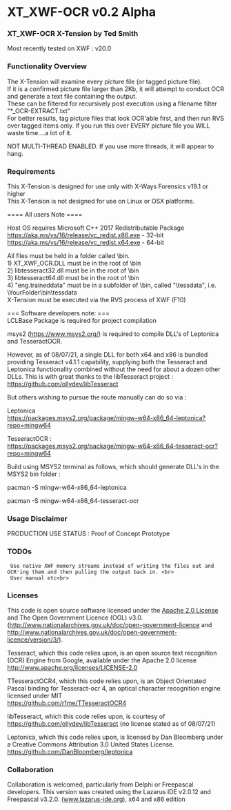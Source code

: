 # XT_XWF-OCR v0.2 Alpha

### XT_XWF-OCR X-Tension by Ted Smith
   Most recently tested on XWF : v20.0<br>

### Functionality Overview
  The X-Tension will examine every picture file (or tagged picture file).<br>
  If it is a confirmed picture file larger than 2Kb, it will attempt to
  conduct OCR and generate a text file containing the output.<br>
  These can be filtered for recursively post execution using a filename filter "*_OCR-EXTRACT.txt"<br>
  For better results, tag picture files that look OCR'able first, and then run
  RVS over tagged items only. If you run this over EVERY picture file you
  WILL waste time....a lot of it.<br>
  
  NOT MULTI-THREAD ENABLED. If you use more threads, it will appear to hang. <br>

### Requirements
  This X-Tension is designed for use only with X-Ways Forensics v19.1 or higher<br>
  This X-Tension is not designed for use on Linux or OSX platforms.<br>

  ==== All users Note ====<br>

  Host OS requires Microsoft C++ 2017 Redistributable Package<br>
  https://aka.ms/vs/16/release/vc_redist.x86.exe - 32-bit<br>
  https://aka.ms/vs/16/release/vc_redist.x64.exe - 64-bit<br>

  All files must be held in a folder called \bin.<br>
    1) XT_XWF_OCR.DLL must be in the root of \bin<br>
    2) libtesseract32.dll must be in the root of \bin<br>
    3) libtesseract64.dll must be in the root of \bin<br>
    4) "eng.traineddata" must be in a subfolder of \bin, called "\tessdata", i.e. \YourFolder\bin\tessdata<br>
  X-Tension must be executed via the RVS process of XWF (F10)<br>

  === Software developers note: ===<br>
  LCLBase Package is required for project compilation<br>

  msys2 (https://www.msys2.org/) is required to compile DLL's of
  Leptonica and TesseractOCR.<br>

  However, as of 08/07/21, a single DLL for both x64 and x86 is bundled providing
  Tesseract v4.1.1 capability, supplying both the Tesseract and Leptonica
  functionality combined without the need for about a dozen other DLLs.
  This is with great thanks to the libTesseract project :<br>
  https://github.com/ollydev/libTesseract<br>

  But others wishing to pursue the route manually can do so via :<br>

  Leptonica<br>
  https://packages.msys2.org/package/mingw-w64-x86_64-leptonica?repo=mingw64<br>

  TesseractOCR :<br>
  https://packages.msys2.org/package/mingw-w64-x86_64-tesseract-ocr?repo=mingw64<br>

  Build using MSYS2 terminal as follows, which should generate DLL's in the MSYS2 bin folder :<br>

  pacman -S mingw-w64-x86_64-leptonica<br>

  pacman -S mingw-w64-x86_64-tesseract-ocr<br>

### Usage Disclaimer
  PRODUCTION USE STATUS : Proof of Concept Prototype<br>

### TODOs
     Use native XWF memory streams instead of writing the files out and OCR'ing them and then pulling the output back in. <br>
     User manual etc<br>

### Licenses
  This code is open source software licensed under the
  [Apache 2.0 License]("http://www.apache.org/licenses/LICENSE-2.0.html")
  and The Open Government Licence (OGL) v3.0.<br>
  (http://www.nationalarchives.gov.uk/doc/open-government-licence and
   http://www.nationalarchives.gov.uk/doc/open-government-licence/version/3/).<br>

  Tesseract, which this code relies upon, is an open source text recognition (OCR)
  Engine from Google, available under the Apache 2.0 license<br>
  http://www.apache.org/licenses/LICENSE-2.0<br>

  TTesseractOCR4, which this code relies upon, is an Object Orientated Pascal binding for Tesseract-ocr 4,
  an optical character recognition engine licensed under MIT<br>
  https://github.com/r1me/TTesseractOCR4<br>

  libTesseract, which this code relies upon, is courtesy of
  https://github.com/ollydev/libTesseract (no license stated as of 08/07/21)<br>

  Leptonica, which this code relies upon, is licensed by Dan Bloomberg under a
  Creative Commons Attribution 3.0 United States License.<br>
  https://github.com/DanBloomberg/leptonica<br>


### Collaboration
  Collaboration is welcomed, particularly from Delphi or Freepascal developers.
  This version was created using the Lazarus IDE v2.0.12 and Freepascal v3.2.0.
  (www.lazarus-ide.org), x64 and x86 edition  <br>